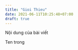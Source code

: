 ```yaml
---
title: "Gioi Thieu"
date: 2021-06-11T10:25:48+07:00
draft: true
---
```


Nội dung của bài viết 

Ten trong
